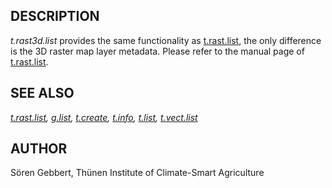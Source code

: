 ## DESCRIPTION

*t.rast3d.list* provides the same functionality as
[t.rast.list](t.rast.list.md), the only difference is the 3D raster map
layer metadata. Please refer to the manual page of
[t.rast.list](t.rast.list.md).

## SEE ALSO

*[t.rast.list](t.rast.list.md), [g.list](g.list.md),
[t.create](t.create.md), [t.info](t.info.md), [t.list](t.list.md),
[t.vect.list](t.vect.list.md)*

## AUTHOR

Sören Gebbert, Thünen Institute of Climate-Smart Agriculture
